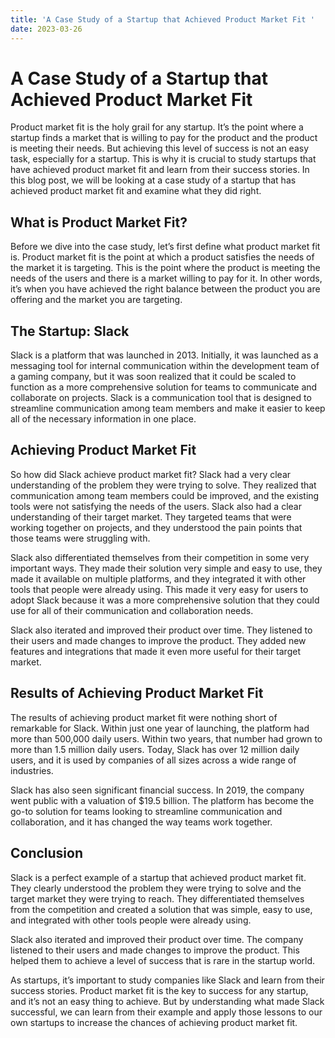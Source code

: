 ```yaml
---
title: 'A Case Study of a Startup that Achieved Product Market Fit '
date: 2023-03-26
---
```


# A Case Study of a Startup that Achieved Product Market Fit

Product market fit is the holy grail for any startup. It’s the point where a startup finds a market that is willing to pay for the product and the product is meeting their needs. But achieving this level of success is not an easy task, especially for a startup. This is why it is crucial to study startups that have achieved product market fit and learn from their success stories. In this blog post, we will be looking at a case study of a startup that has achieved product market fit and examine what they did right.

## What is Product Market Fit?

Before we dive into the case study, let’s first define what product market fit is. Product market fit is the point at which a product satisfies the needs of the market it is targeting. This is the point where the product is meeting the needs of the users and there is a market willing to pay for it. In other words, it’s when you have achieved the right balance between the product you are offering and the market you are targeting.

## The Startup: Slack

Slack is a platform that was launched in 2013. Initially, it was launched as a messaging tool for internal communication within the development team of a gaming company, but it was soon realized that it could be scaled to function as a more comprehensive solution for teams to communicate and collaborate on projects. Slack is a communication tool that is designed to streamline communication among team members and make it easier to keep all of the necessary information in one place.

## Achieving Product Market Fit

So how did Slack achieve product market fit? Slack had a very clear understanding of the problem they were trying to solve. They realized that communication among team members could be improved, and the existing tools were not satisfying the needs of the users. Slack also had a clear understanding of their target market. They targeted teams that were working together on projects, and they understood the pain points that those teams were struggling with.

Slack also differentiated themselves from their competition in some very important ways. They made their solution very simple and easy to use, they made it available on multiple platforms, and they integrated it with other tools that people were already using. This made it very easy for users to adopt Slack because it was a more comprehensive solution that they could use for all of their communication and collaboration needs.

Slack also iterated and improved their product over time. They listened to their users and made changes to improve the product. They added new features and integrations that made it even more useful for their target market.

## Results of Achieving Product Market Fit

The results of achieving product market fit were nothing short of remarkable for Slack. Within just one year of launching, the platform had more than 500,000 daily users. Within two years, that number had grown to more than 1.5 million daily users. Today, Slack has over 12 million daily users, and it is used by companies of all sizes across a wide range of industries.

Slack has also seen significant financial success. In 2019, the company went public with a valuation of $19.5 billion. The platform has become the go-to solution for teams looking to streamline communication and collaboration, and it has changed the way teams work together.

## Conclusion

Slack is a perfect example of a startup that achieved product market fit. They clearly understood the problem they were trying to solve and the target market they were trying to reach. They differentiated themselves from the competition and created a solution that was simple, easy to use, and integrated with other tools people were already using.

Slack also iterated and improved their product over time. The company listened to their users and made changes to improve the product. This helped them to achieve a level of success that is rare in the startup world.

As startups, it’s important to study companies like Slack and learn from their success stories. Product market fit is the key to success for any startup, and it’s not an easy thing to achieve. But by understanding what made Slack successful, we can learn from their example and apply those lessons to our own startups to increase the chances of achieving product market fit.
